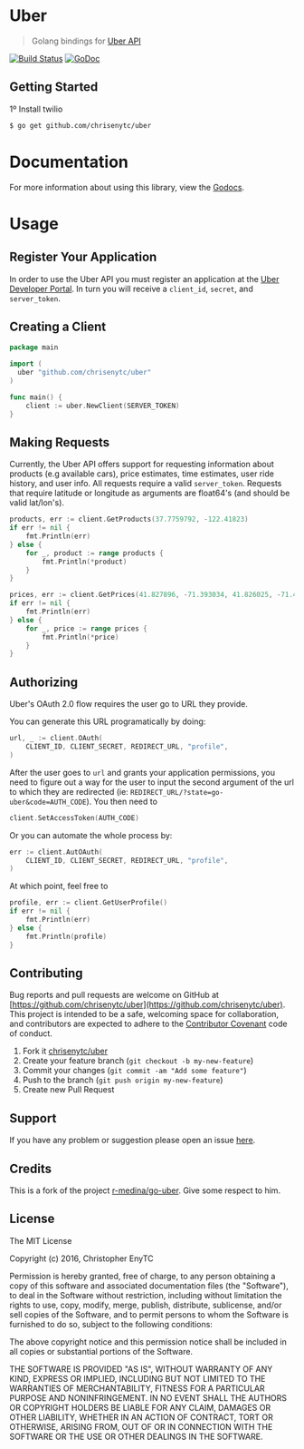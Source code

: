 Uber
=======

> Golang bindings for [Uber API](https://developer.uber.com/docs/api-overview)

[![Build Status](https://travis-ci.org/chrisenytc/uber.png)](https://travis-ci.org/chrisenytc/uber)
[![GoDoc](https://godoc.org/github.com/chrisenytc/uber?status.svg)](https://godoc.org/github.com/chrisenytc/uber)

## Getting Started

1º Install twilio

```bash
$ go get github.com/chrisenytc/uber
```

# Documentation

For more information about using this library, view the [Godocs](http://godoc.org/github.com/chrisenytc/go-uber).

# Usage

## Register Your Application

In order to use the Uber API you must register an application at the [Uber Developer Portal](https://developer.uber.com).
In turn you will receive a `client_id`, `secret`, and `server_token`.

## Creating a Client

```go
package main

import (
  uber "github.com/chrisenytc/uber"
)

func main() {
	client := uber.NewClient(SERVER_TOKEN)
}
```

## Making Requests

Currently, the Uber API offers support for requesting information about products (e.g available cars), price estimates, time estimates, user ride history, and user info. All requests require a valid `server_token`. Requests that require latitude or longitude as arguments are float64's (and should be valid lat/lon's).

```go
products, err := client.GetProducts(37.7759792, -122.41823)
if err != nil {
	fmt.Println(err)
} else {
	for _, product := range products {
		fmt.Println(*product)
	}
}

prices, err := client.GetPrices(41.827896, -71.393034, 41.826025, -71.406892)
if err != nil {
	fmt.Println(err)
} else {
	for _, price := range prices {
		fmt.Println(*price)
	}
}
```
## Authorizing

Uber's OAuth 2.0 flow requires the user go to URL they provide.

You can generate this URL programatically by doing:


```go
url, _ := client.OAuth(
	CLIENT_ID, CLIENT_SECRET, REDIRECT_URL, "profile",
)
```

After the user goes to `url` and grants your application permissions, you need to figure out a way for the user to input the second argument of the url to which they are redirected (ie: `REDIRECT_URL/?state=go-uber&code=AUTH_CODE`). You then need to

```go
client.SetAccessToken(AUTH_CODE)
```

Or you can automate the whole process by:

```go
err := client.AutOAuth(
	CLIENT_ID, CLIENT_SECRET, REDIRECT_URL, "profile",
)
```

At which point, feel free to

```go
profile, err := client.GetUserProfile()
if err != nil {
	fmt.Println(err)
} else {
	fmt.Println(profile)
}
```

## Contributing

Bug reports and pull requests are welcome on GitHub at [https://github.com/chrisenytc/uber](https://github.com/chrisenytc/uber). This project is intended to be a safe, welcoming space for collaboration, and contributors are expected to adhere to the [Contributor Covenant](http://contributor-covenant.org) code of conduct.

1. Fork it [chrisenytc/uber](https://github.com/chrisenytc/uber/fork)
2. Create your feature branch (`git checkout -b my-new-feature`)
3. Commit your changes (`git commit -am "Add some feature"`)
4. Push to the branch (`git push origin my-new-feature`)
5. Create new Pull Request

## Support
If you have any problem or suggestion please open an issue [here](https://github.com/chrisenytc/uber/issues).

## Credits
This is a fork of the project [r-medina/go-uber](https://github.com/r-medina/go-uber). Give some respect to him.

## License 

The MIT License

Copyright (c) 2016, Christopher EnyTC

Permission is hereby granted, free of charge, to any person
obtaining a copy of this software and associated documentation
files (the "Software"), to deal in the Software without
restriction, including without limitation the rights to use,
copy, modify, merge, publish, distribute, sublicense, and/or sell
copies of the Software, and to permit persons to whom the
Software is furnished to do so, subject to the following
conditions:

The above copyright notice and this permission notice shall be
included in all copies or substantial portions of the Software.

THE SOFTWARE IS PROVIDED "AS IS", WITHOUT WARRANTY OF ANY KIND,
EXPRESS OR IMPLIED, INCLUDING BUT NOT LIMITED TO THE WARRANTIES
OF MERCHANTABILITY, FITNESS FOR A PARTICULAR PURPOSE AND
NONINFRINGEMENT. IN NO EVENT SHALL THE AUTHORS OR COPYRIGHT
HOLDERS BE LIABLE FOR ANY CLAIM, DAMAGES OR OTHER LIABILITY,
WHETHER IN AN ACTION OF CONTRACT, TORT OR OTHERWISE, ARISING
FROM, OUT OF OR IN CONNECTION WITH THE SOFTWARE OR THE USE OR
OTHER DEALINGS IN THE SOFTWARE.
